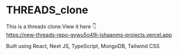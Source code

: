 # THREADS_clone
This is a threads clone.View it here :point_down:<br/>
https://new-threads-repo-gywu5o49i-ishaanms-projects.vercel.app<br/>

Built using React, Next JS, TypeScript, MongoDB, Tailwind CSS

